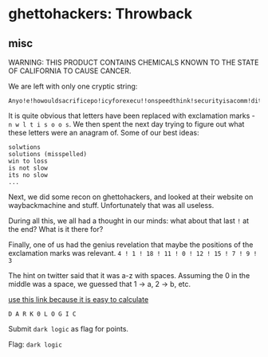 ghettohackers: Throwback
================

misc
------

WARNING: THIS PRODUCT CONTAINS CHEMICALS KNOWN TO THE STATE OF CALIFORNIA TO CAUSE CANCER.

We are left with only one cryptic string: 

```
Anyo!e!howouldsacrificepo!icyforexecu!!onspeedthink!securityisacomm!ditytop!urintoasy!tem!
```

It is quite obvious that letters have been replaced with exclamation marks - `n w l t i s o o s`.
We then spent the next day trying to figure out what these letters were an anagram of. Some of our best ideas:

```
solwtions
solutions (misspelled)
win to loss
is not slow
its no slow
...
```

Next, we did some recon on ghettohackers, and looked at their website on waybackmachine and stuff. Unfortunately that was all useless.

During all this, we all had a thought in our minds: what about that last `!` at the end? What is it there for?

Finally, one of us had the genius revelation that maybe the positions of the exclamation marks was relevant.
`4 ! 1 ! 18 ! 11 ! 0 ! 12 ! 15 ! 7 ! 9 ! 3`

The hint on twitter said that it was a-z with spaces. Assuming the 0 in the middle was a space, we guessed that 1 -> a, 2 -> b, etc.

[use this link because it is easy to calculate](http://rumkin.com/tools/cipher/numbers.php)

`D A R K 0 L O G I C`

Submit `dark logic` as flag for points.

Flag: `dark logic`